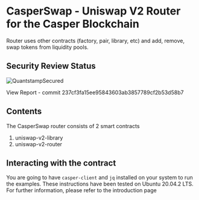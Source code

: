 # CasperSwap - Uniswap V2 Router for the Casper Blockchain

Router uses other contracts (factory, pair, library, etc) and add, remove, swap tokens from liquidity pools.

## Security Review Status

![QuantstampSecured](https://s3-us-west-1.amazonaws.com/qsp-www-images/certificate-gh-badge.svg)

View Report - commit 237cf3fa15ee95843603ab3857789cf2b53d58b7

## Contents

The CasperSwap router consists of 2 smart contracts

1. uniswap-v2-library
2. uniswap-v2-router

## Interacting with the contract

You are going to have `casper-client` and `jq` installed on your system to run the examples. These instructions have been tested on Ubuntu 20.04.2 LTS. For further information, please refer to the introduction page
